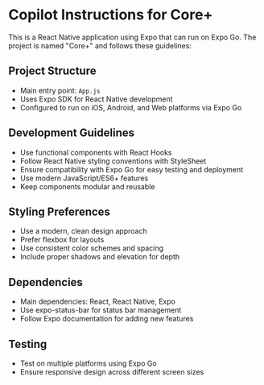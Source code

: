 # Copilot Instructions for Core+

<!-- Use this file to provide workspace-specific custom instructions to Copilot. For more details, visit https://code.visualstudio.com/docs/copilot/copilot-customization#_use-a-githubcopilotinstructionsmd-file -->

This is a React Native application using Expo that can run on Expo Go. The project is named "Core+" and follows these guidelines:

## Project Structure
- Main entry point: `App.js`
- Uses Expo SDK for React Native development
- Configured to run on iOS, Android, and Web platforms via Expo Go

## Development Guidelines
- Use functional components with React Hooks
- Follow React Native styling conventions with StyleSheet
- Ensure compatibility with Expo Go for easy testing and deployment
- Use modern JavaScript/ES6+ features
- Keep components modular and reusable

## Styling Preferences
- Use a modern, clean design approach
- Prefer flexbox for layouts
- Use consistent color schemes and spacing
- Include proper shadows and elevation for depth

## Dependencies
- Main dependencies: React, React Native, Expo
- Use expo-status-bar for status bar management
- Follow Expo documentation for adding new features

## Testing
- Test on multiple platforms using Expo Go
- Ensure responsive design across different screen sizes
